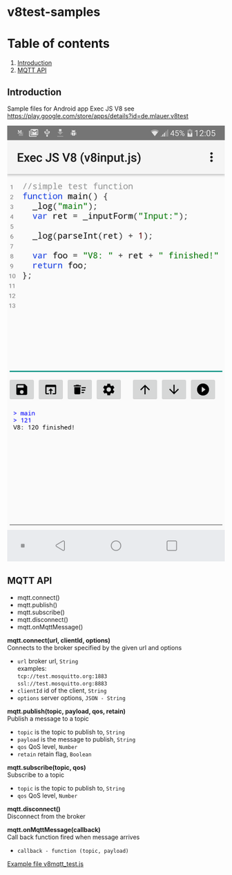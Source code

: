# v8test-samples

# Table of contents
1. [Introduction](#introduction)
2. [MQTT API](#mqtt_api)


## Introduction <a name="introduction"></a>
Sample files for Android app Exec JS V8 see https://play.google.com/store/apps/details?id=de.mlauer.v8test

![Alt text](/screenshots/Screenshot_2020-06-27-12-05-44.png?raw=true "Screenshot input form")

## MQTT API <a name="mqtt_api"></a>
* mqtt.connect()
* mqtt.publish()
* mqtt.subscribe()
* mqtt.disconnect()
* mqtt.onMqttMessage()

**mqtt.connect(url, clientId, options)**  
Connects to the broker specified by the given url and options  
* `url` broker url, `String`  
  examples:  
  `tcp://test.mosquitto.org:1883`  
  `ssl://test.mosquitto.org:8883`  
* `clientId` id of the client, `String`
* `options` server options, `JSON - String`


**mqtt.publish(topic, payload, qos, retain)**  
Publish a message to a topic
* `topic` is the topic to publish to, `String`
* `payload` is the message to publish, `String`
* `qos` QoS level, `Number`
* `retain` retain flag, `Boolean`

**mqtt.subscribe(topic, qos)**  
Subscribe to a topic
* `topic` is the topic to publish to, `String`
* `qos` QoS level, `Number`

**mqtt.disconnect()**  
Disconnect from the broker

**mqtt.onMqttMessage(callback)**  
Call back function fired when message arrives
* `callback - function (topic, payload)` 


[Example file v8mqtt_test.js](/samples/mqtt/v8mqtt_test.js)
